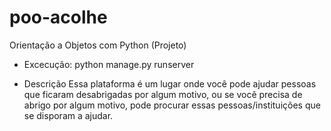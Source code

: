 # poo-acolhe
Orientação a Objetos com Python (Projeto)

- Excecução:
  python manage.py runserver 
  
- Descrição
  Essa plataforma é um lugar onde você pode ajudar pessoas que ficaram desabrigadas por algum motivo, ou se você precisa de
  abrigo por algum motivo, pode procurar essas pessoas/instituições que se disporam a ajudar.
  
 
